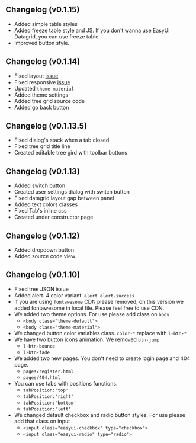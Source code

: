 
## Changelog (v0.1.15)

  * Added simple table styles
  * Added freeze table style and JS. If you don't wanna use EasyUI Datagrid, you can use freeze table.
  * Improved button style. 

## Changelog (v0.1.14)

  * Fixed layout [issue](https://bitbucket.org/coskuntekin/easy-admin/issues/51/easyui-layout-has-grid-issues)
  * Fixed responsive [issue](https://bitbucket.org/coskuntekin/easy-admin/issues/52/1920x1080-resolution-layout-problems)
  * Updated `theme-material`
  * Added theme settings
  * Added tree grid source code
  * Added go back button

## Changelog (v0.1.13.5)

  * Fixed dialog's stack when a tab closed
  * Fixed tree grid title line
  * Created editable tree gird with toolbar buttons

## Changelog (v0.1.13)

  * Added switch button
  * Created user settings dialog with switch button
  * Fixed datagrid layout gap between panel
  * Added text colors classes
  * Fixed Tab's inline css
  * Created under constructor page

## Changelog (v0.1.12)

  * Added dropdown button
  * Added source code view

## Changelog (v0.1.10)

  * Fixed tree JSON issue
  * Added alert. 4 color variant. `alert alert-success`
  * If you are using `fontawesome` CDN please removed, on this version we added fontawesome in local file. Please feel free to use CDN.
  * We added two theme options. For use please add class on `body`
      * `<body class="theme-default">`
      * `<body class="theme-material">`
  * We changed button color variables class. `color-*` replace with `l-btn-*`
  * We have two button icons animation. We removed `btn-jump`
      * `l-btn-bounce`
      * `l-btn-fade`
  * We added two new pages. You don't need to create login page and 404 page.
      * `pages/register.html`
      * `pages/404.html`
  * You can use tabs with positions functions.
      * `tabPosition:'top'`
      * `tabPosition:'right'`
      * `tabPosition:'bottom'`
      * `tabPosition:'left'`
  * We changed default checkbox and radio button styles. For use please add that class on input
      * `<input class="easyui-checkbox" type="checkbox">`
      * `<input class="easyui-radio" type="radio">`
